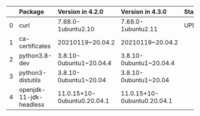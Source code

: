 <!-- markdown-link-check-disable -->

|    | Package                 | Version in 4.2.0            | Version in 4.3.0            | Status   |
|---:|:------------------------|:----------------------------|:----------------------------|:---------|
|  0 | curl                    | 7.68.0-1ubuntu2.10          | 7.68.0-1ubuntu2.11          | UPDATED  |
|  1 | ca-certificates         | 20210119~20.04.2            | 20210119~20.04.2            |          |
|  2 | python3.8-dev           | 3.8.10-0ubuntu1~20.04.4     | 3.8.10-0ubuntu1~20.04.4     |          |
|  3 | python3-distutils       | 3.8.10-0ubuntu1~20.04       | 3.8.10-0ubuntu1~20.04       |          |
|  4 | openjdk-11-jdk-headless | 11.0.15+10-0ubuntu0.20.04.1 | 11.0.15+10-0ubuntu0.20.04.1 |          |